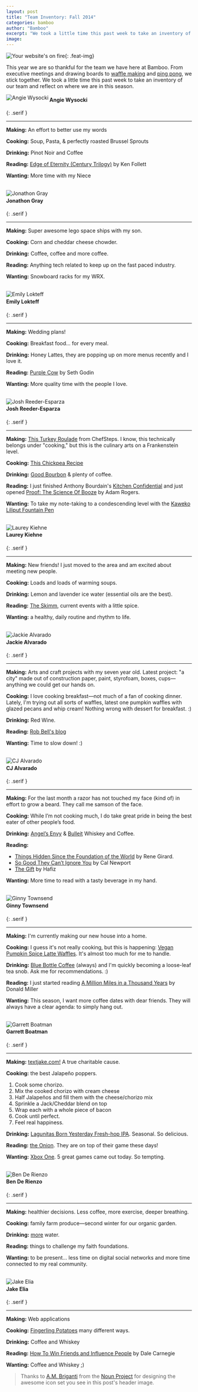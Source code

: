 ```yaml
---
layout: post
title: "Team Inventory: Fall 2014"
categories: bamboo
author: "Bamboo"
excerpt: "We took a little time this past week to take an inventory of our team and reflect on where we are in this season."
image: 
---
```


![Your website's on fire](/images/posts/inventory.png){: .feat-img}

This year we are so thankful for the team we have here at Bamboo. From executive meetings and drawing boards to [waffle making](http://instagram.com/p/vrdlsLGG6D/) and [ping pong](http://instagram.com/p/mn68C8GG8I/), we stick together. We took a little time this past week to take an inventory of our team and reflect on where we are in this season.

<img src="/images/posts/inventory/angie.jpg" align="left" title="Angie Wysocki" alt="Angie Wysocki" class="peep-img" />

#### Angie Wysocki
{: .serif }

-----

**Making:** An effort to better use my words

**Cooking:** Soup, Pasta, & perfectly roasted Brussel Sprouts

**Drinking:** Pinot Noir and Coffee

**Reading:** [Edge of Eternity (Century Trilogy)](https://www.goodreads.com/book/show/11389875-edge-of-eternity?from_search=true) by Ken Follett

**Wanting:** More time with my Niece

<br />
  
<img src="/images/posts/inventory/jonathon.jpg" align="left" title="Jonathon Gray" alt="Jonathon Gray" class="peep-img" />

#### Jonathon Gray
{: .serif }

-----

**Making:** Super awesome lego space ships with my son.

**Cooking:** Corn and cheddar cheese chowder.

**Drinking:** Coffee, coffee and more coffee.

**Reading:** Anything tech related to keep up on the fast paced industry.

**Wanting:** Snowboard racks for my WRX.

<br />

<img src="/images/posts/inventory/emily.jpg" align="left" title="Emily Lokteff" alt="Emily Lokteff" class="peep-img" />

#### Emily Lokteff
{: .serif }

-----

**Making:** Wedding plans!

**Cooking:** Breakfast food... for every meal.

**Drinking:** Honey Lattes, they are popping up on more menus recently and I love it.

**Reading:** [Purple Cow](http://www.amazon.com/Purple-Cow-New-Transform-Remarkable---ebook/dp/B00316UMS0/ref=sr_1_1?s=digital-text&ie=UTF8&qid=1416941899&sr=1-1&keywords=purple+cow+seth&pebp=1416941902885) by Seth Godin 

**Wanting:** More quality time with the people I love.

<br />

<img src="/images/posts/inventory/josh.jpg" align="left" title="Josh Reeder-Esparza" alt="Josh Reeder-Esparza" class="peep-img" />

#### Josh Reeder-Esparza
{: .serif }

-----

**Making:** [This Turkey Roulade](https://www.chefsteps.com/activities/turkey-roulade) from ChefSteps. I know, this technically belongs under "cooking," but this is the culinary arts on a Frankenstein level. 

**Cooking:** [This Chickpea Recipe](https://food52.com/recipes/27537-a-warm-pan-of-chickpeas-chorizo-and-chevre)

**Drinking:** [Good Bourbon](https://drinkdistiller.com/#!/spirits/evan-williams-single-barrel) & plenty of coffee.

**Reading:** I just finished Anthony Bourdain's [Kitchen Confidential](https://www.goodreads.com/book/show/33313.Kitchen_Confidential) and just opened [Proof: The Science Of Booze](http://www.goodreads.com/book/show/18222694-proof) by Adam Rogers.

**Wanting:** To take my note-taking to a condescending level with the [Kaweko Liliput Fountain Pen](http://www.jetpens.com/Kaweco-Liliput-Fountain-Pen-Extra-Fine-Nib-Brass-Body/pd/12470)

<br />

<img src="/images/posts/inventory/laurey.jpg" align="left" title="Laurey Kiehne" alt="Laurey Kiehne" class="peep-img" />

#### Laurey Kiehne
{: .serif }

-----

**Making:** New friends! I just moved to the area and am excited about meeting new people.

**Cooking:** Loads and loads of warming soups.

**Drinking:** Lemon and lavender ice water (essential oils are the best).

**Reading:** [The Skimm](http://www.theskimm.com), current events with a little spice.

**Wanting:** a healthy, daily routine and rhythm to life.

<br />

<img src="/images/posts/inventory/jackie.jpg" align="left" title="Jackie Alvarado" alt="Jackie Alvarado" class="peep-img" />

#### Jackie Alvarado
{: .serif }

-----

**Making:** Arts and craft projects with my seven year old.  Latest project: "a city" made out of construction paper, paint, styrofoam, boxes, cups—anything we could get our hands on.

**Cooking:** I love cooking breakfast—not much of a fan of cooking dinner.  Lately, I'm trying out all sorts of waffles, latest one pumpkin waffles with glazed pecans and whip cream!  Nothing wrong with dessert for breakfast.  :)

**Drinking:** Red Wine.

**Reading:** [Rob Bell's blog](http://robbellcom.tumblr.com)

**Wanting:** Time to slow down! :)

<br />

<img src="/images/posts/inventory/cj.jpg" align="left" title="CJ Alvarado" alt="CJ Alvarado" class="peep-img" />

#### CJ Alvarado
{: .serif }

-----

**Making:** For the last month a razor has not touched my face (kind of) in effort to grow a beard. They call me samson of the face.

**Cooking:** While I’m not cooking much, I do take great pride in being the best eater of other people’s food.

**Drinking:** [Angel’s Envy](https://drinkdistiller.com/#!/spirits/angel-s-envy-bourbon) & [Bulleit](https://drinkdistiller.com/#!/spirits/bulleit-bourbon) Whiskey and Coffee.

**Reading:**

* [Things Hidden Since the Foundation of the World](http://www.goodreads.com/book/show/337517.Things_Hidden_Since_the_Foundation_of_the_World) by Rene Girard.
* [So Good They Can’t Ignore You](http://www.goodreads.com/book/show/13525945-so-good-they-can-t-ignore-you) by Cal Newport
* [The Gift](http://www.goodreads.com/book/show/72910.The_Gift) by Hafiz

**Wanting:** More time to read with a tasty beverage in my hand.

<br />

<img src="/images/posts/inventory/ginny.jpg" align="left" title="Ginny Townsend" alt="Ginny Townsend" class="peep-img" />

#### Ginny Townsend
{: .serif }

-----

**Making:** I'm currently making our new house into a home.

**Cooking:** I guess it's not really cooking, but this is happening: [Vegan Pumpkin Spice Latte Waffles](http://minimalistbaker.com/vegan-pumpkin-spice-latte-waffles/). It's almost too much for me to handle.

**Drinking:** [Blue Bottle Coffee](https://bluebottlecoffee.com) (always) and I'm quickly becoming a loose-leaf tea snob. Ask me for recommendations. :)

**Reading:** I just started reading [A Million Miles in a Thousand Years](http://www.goodreads.com/book/show/1999475.A_Million_Miles_in_a_Thousand_Years) by Donald Miller

**Wanting:** This season, I want more coffee dates with dear friends. They will always have a clear agenda: to simply hang out.

<br />

<img src="/images/posts/inventory/garrett.jpg" align="left" title="Garrett Boatman" alt="Garrett Boatman" class="peep-img" />

#### Garrett Boatman
{: .serif }

-----

**Making:** [textjake.com!](http://textjake.com/) A true charitable cause.

**Cooking:** the best Jalapeño poppers.

1. Cook some chorizo.
2. Mix the cooked chorizo with cream cheese
3. Half Jalapeños and fill them with the cheese/chorizo mix
4. Sprinkle a Jack/Cheddar blend on top
5. Wrap each with a whole piece of bacon
6. Cook until perfect.
7. Feel real happiness.

**Drinking:** [Lagunitas Born Yesterday Fresh-hop IPA](http://www.beeradvocate.com/beer/profile/220/133621/). Seasonal. So delicious.

**Reading:** [the Onion](http://www.theonion.com). They are on top of their game these days!

**Wanting:** [Xbox One](http://www.xbox.com/en-US/xbox-one). 5 great games came out today. So tempting.

<br />

<img src="/images/posts/inventory/ben.jpg" align="left" title="Ben De Rienzo" alt="Ben De Rienzo" class="peep-img" />

#### Ben De Rienzo
{: .serif }

-----

**Making:** healthier decisions. Less coffee, more exercise, deeper breathing.

**Cooking:** family farm produce—second winter for our organic garden.

**Drinking:** [more](http://www.camelbak.com/hydrationcalculator) water.

**Reading:** things to challenge my faith foundations.

**Wanting:** to be present... less time on digital social networks and more time connected to my real community.

<br />

<img src="/images/posts/inventory/jake.jpg" align="left" title="Jake Elia" alt="Jake Elia" class="peep-img" />

#### Jake Elia
{: .serif }

-----

**Making:** Web applications

**Cooking:** [Fingerling Potatoes](http://www.marthastewart.com/1060206/fingerling-potatoes) many different ways.

**Drinking:** Coffee and Whiskey

**Reading:** [How To Win Friends and Influence People](https://www.goodreads.com/book/show/4865.How_to_Win_Friends_and_Influence_People) by Dale Carnegie  

**Wanting:** Coffee and Whiskey ;)

> Thanks to [A.M. Briganti](http://www.thenounproject.com/brigantiste) from the [Noun Project](http://www.thenounproject.com) for designing the awesome icon set you see in this post's header image.